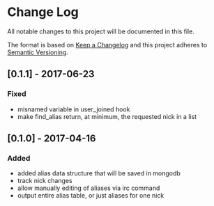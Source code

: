 # Change Log
All notable changes to this project will be documented in this file.

The format is based on [Keep a Changelog](http://keepachangelog.com/)
and this project adheres to [Semantic Versioning](http://semver.org/).

## [0.1.1] - 2017-06-23
### Fixed
- misnamed variable in user_joined hook
- make find_alias return, at minimum, the requested nick in a list

## [0.1.0] - 2017-04-16
### Added
- added alias data structure that will be saved in mongodb
- track nick changes
- allow manually editing of aliases via irc command
- output entire alias table, or just aliases for one nick
